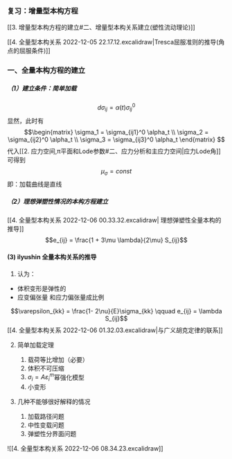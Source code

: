 ### 复习：增量型本构方程

[[3. 增量型本构方程的建立#二、增量型本构关系建立(塑性流动理论)]]

[[4. 全量型本构关系 2022-12-05 22.17.12.excalidraw|Tresca屈服准则的推导(角点的屈服条件)]]

### 一、全量本构方程的建立
##### （1）建立条件：简单加载
$$d\sigma_{ij} = \alpha(t) \sigma_{ij}^0$$
显然，此时有
$$\begin{matrix}
 \sigma_1 = \sigma_{ij1}^0 \alpha_t \\
 \sigma_2 = \sigma_{ij2}^0 \alpha_t \\
 \sigma_3 = \sigma_{ij3}^0 \alpha_t
 \end{matrix}
$$
代入[[2. 应力空间,π平面和Lode参数#二、应力分析和主应力空间|应力Lode角]]可得到
$$\mu_\sigma = const$$
即：加载曲线是直线

##### （2）理想弹塑性情况的本构方程建立

[[4. 全量型本构关系 2022-12-06 00.33.32.excalidraw| 理想弹塑性全量本构的推导]]
$$e_{ij} = \frac{1 + 3\mu \lambda}{2\mu} S_{ij}$$
#### (3) ilyushin 全量本构关系的推导

1. 认为：
- 体积变形是弹性的
- 应变偏张量 和应力偏张量成比例

$$\varepsilon_{kk} = \frac{1- 2\nu}{E}\sigma_{kk} \qquad e_{ij} = \lambda S_{ij}$$
[[4. 全量型本构关系 2022-12-06 01.32.03.excalidraw|与广义胡克定律的联系]]

2. 简单加载定理
	1. 载荷等比增加（必要）
	2. 体积不可压缩
	3. $\sigma_i=A\varepsilon_i^m$幂强化模型
	4. 小变形

3. 几种不能够很好解释的情况
	1. 加载路径问题
	2. 中性变载问题
	3. 弹塑性分界面问题

![[4. 全量型本构关系 2022-12-06 08.34.23.excalidraw]]